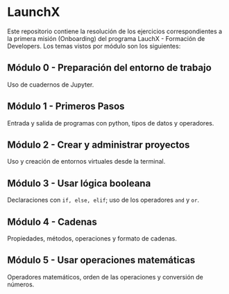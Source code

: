 # LaunchX
 
Este repositorio contiene la resolución de los ejercicios correspondientes a la primera misión (Onboarding) del programa LauchX - Formación de Developers. Los temas vistos por módulo son los siguientes:

## Módulo 0 - Preparación del entorno de trabajo

Uso de cuadernos de Jupyter. 

## Módulo 1 - Primeros Pasos

Entrada y salida de programas con python, tipos de datos y operadores.

## Módulo 2 - Crear y administrar proyectos

Uso y creación de entornos virtuales desde la terminal.

## Módulo 3 - Usar lógica booleana

Declaraciones con `if, else, elif`; uso de los operadores `and` y `or`.

## Módulo 4 - Cadenas

Propiedades, métodos, operaciones y formato de cadenas.

## Módulo 5 - Usar operaciones matemáticas

Operadores matemáticos, orden de las operaciones y conversión de números.



